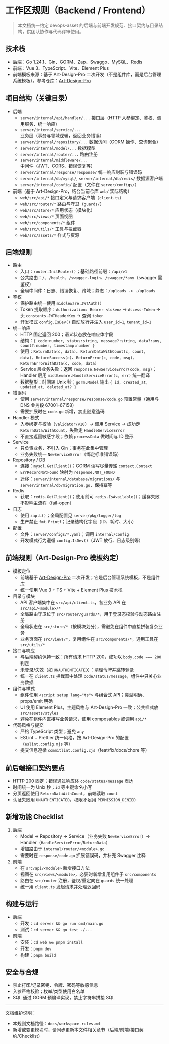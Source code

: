 # 工作区规则（Backend / Frontend）

> 本文档统一约定 devops-asset 的后端与前端开发规范、接口契约与目录结构，供团队协作与代码评审使用。

## 技术栈
- 后端：Go 1.24.1、Gin、GORM、Zap、Swaggo、MySQL、Redis
- 前端：Vue 3、TypeScript、Vite、Element Plus
- 前端模板来源：基于 Art-Design-Pro 二次开发（不是组件库，而是后台管理系统模板）。参考仓库：[Art-Design-Pro](https://github.com/Daymychen/art-design-pro)

## 项目结构（关键目录）
- 后端
  - `server/internal/api/handler/...` 接口层（HTTP 入参绑定、鉴权、调用服务、统一响应）
  - `server/internal/service/...` 业务层（事务与领域逻辑，返回业务错误）
  - `server/internal/repository/...` 数据访问（GORM 操作、查询聚合）
  - `server/internal/model/...` 数据模型
  - `server/internal/router/...` 路由注册
  - `server/internal/middleware/...` 中间件（JWT、CORS、错误恢复等）
  - `server/internal/response/response/` 统一响应封装与错误码
  - `server/internal/db/mysql/`, `server/internal/db/redis/` 数据源客户端
  - `server/internal/config/` 配置（文件在 `server/configs/`）
- 前端（基于 Art-Design-Pro，结合当前仓库 `web/` 实际结构）
  - `web/src/api/*` 接口定义与请求客户端（`client.ts`）
  - `web/src/router/*` 路由与守卫（`guards/`）
  - `web/src/store/*` 应用状态（模块化）
  - `web/src/views/*` 页面视图
  - `web/src/components/*` 组件
  - `web/src/utils/*` 工具与拦截器
  - `web/src/assets/*` 样式与资源

## 后端规则
- 路由
  - 入口：`router.InitRouter()`；基础路径前缀：`/api/v1`
  - 公共路由：`/`、`/health`、`/swagger-login`、`/swagger/*any`（swagger 需鉴权）
  - 全局中间件：日志、错误恢复、跨域；静态：`/uploads -> ./uploads`
- 鉴权
  - 保护路由统一使用 `middleware.JWTAuth()`
  - Token 提取顺序：`Authorization: Bearer <token>` → `Access-Token` → 头 `constants.JWTHeaderKey` → 查询 `token`
  - 开发模式 `config.IsDev()` 自动放行并注入 `user_id=1`, `tenant_id=1`
- 统一响应
  - HTTP 固定返回 200；语义状态放在响应体字段
  - 结构：`{ code:number, status:string, message?:string, data?:any, count?:number, timestamp:number }`
  - 使用：`ReturnData(c, data)`、`ReturnDataWithCount(c, count, data)`、`ReturnSuccess(c)`、`ReturnError(c, code, msg)`、`ReturnErrorWithData(c, code, data)`
  - Service 层业务失败：返回 `response.NewServiceError(code, msg)`；Handler 层用 `middleware.HandleServiceError(c, err)` 统一翻译
  - 数据整形：时间转 Unix 秒；`gorm.Model` 输出 `{ id, created_at, updated_at, deleted_at? }`
- 错误码
  - 使用 `server/internal/response/response/code.go` 预置常量（通用与 DNS 业务段 67001–67158）
  - 需要扩展时在 `code.go` 新增，禁止随意造码
- Handler 模式
  - 入参绑定与校验（`validator/v10`）→ 调用 Service → 成功走 `ReturnData/WithCount`，失败走 `HandleServiceError`
  - 不直接返回敏感字段；依赖 `processData` 做时间与 ID 整形
- Service
  - 只负责业务，不引入 Gin；事务在此集中管理
  - 业务失败统一 `NewServiceError`（绑定标准错误码）
- Repository / DB
  - 连接：`mysql.GetClient()`；GORM 读写尽量传递 `context.Context`
  - `ErrRecordNotFound` 映射为 `response.NOT_FOUND`
  - 迁移：`server/internal/database/migrations/` 与 `server/internal/db/migration.go`，保持幂等
- Redis
  - 获取：`redis.GetClient()`；使用前可 `redis.IsAvailable()`；缓存失败不影响主流程（fail-open）
- 日志
  - 使用 `zap.L()`；全局配置见 `server/pkg/logger/log`
  - 生产禁止 `fmt.Printf`；记录结构化字段（ID、耗时、大小）
- 配置
  - 文件：`server/configs/*.yaml`；调用 `internal/config`
  - 开发模式行为遵循 `config.IsDev()`（JWT 放行、日志级别等）

## 前端规则（Art-Design-Pro 模板约定）
- 模板定位
  - 前端基于 [Art-Design-Pro](https://github.com/Daymychen/art-design-pro) 二次开发；它是后台管理系统模板，不是组件库
  - 统一使用 Vue 3 + TS + Vite + Element Plus 技术栈
- 目录与模块
  - API 客户端集中在 `src/api/client.ts`，各业务 API 在 `src/api/<module>/*`
  - 全局路由守卫位于 `src/router/guards/*`，用于登录态校验与动态路由注册
  - 全局状态在 `src/store/*`（按模块划分），需避免在组件中直接拼装复杂业务
  - 业务页面在 `src/views/*`，复用组件在 `src/components/*`，通用工具在 `src/utils/*`
- 接口与响应
  - 与后端契约保持一致：所有请求 HTTP 200，成功以 `body.code === 200` 判定
  - 未登录/失效（如 `UNAUTHENTICATED`）：清理令牌并跳转登录
  - 统一在 `client.ts` 拦截器中处理 `code/status/message`，组件中只关心业务数据
- 组件与样式
  - 组件使用 `<script setup lang="ts">` 与组合式 API；类型明确、props/emit 明确
  - UI 使用 Element Plus，主题风格与 Art-Design-Pro 一致；公共样式放 `src/assets/styles`
  - 避免在组件内直接写业务请求，使用 composables 或调用 `api/*`
- 代码风格与提交
  - 严格 TypeScript 类型；避免 `any`
  - ESLint + Prettier 统一风格，按 Art-Design-Pro 的配置（`eslint.config.mjs` 等）
  - 提交信息遵循 `commitlint.config.cjs`（feat/fix/docs/chore 等）

## 前后端接口契约要点
- HTTP 200 固定；错误通过响应体 `code/status/message` 表达
- 时间统一为 Unix 秒；`id` 等主键命名小写
- 分页返回使用 `ReturnDataWithCount`，前端读取 `count`
- 认证失败用 `UNAUTHENTICATED`，权限不足用 `PERMISSION_DENIED`

## 新增功能 Checklist
1. 后端
   - Model → Repository → Service（业务失败 `NewServiceError`）→ Handler（`HandleServiceError`/`ReturnData`）
   - 增加路由于 `internal/router/<module>.go`
   - 需要时在 `response/code.go` 扩展错误码，并补充 Swagger 注释
2. 前端
   - 在 `src/api/<module>` 新增接口方法
   - 视图在 `src/views/<module>`，必要时新增复用组件于 `src/components`
   - 路由在 `src/router` 注册，鉴权/重定向在 `guards` 统一处理
   - 统一用 `client.ts` 发起请求并处理返回码

## 构建与运行
- 后端
  - 开发：`cd server && go run cmd/main.go`
  - 测试：`cd server && go test ./...`
- 前端
  - 安装：`cd web && pnpm install`
  - 开发：`pnpm dev`
  - 构建：`pnpm build`

## 安全与合规
- 禁止打印/记录密钥、令牌、密码等敏感信息
- 入参严格校验；枚举/类型使用白名单
- SQL 通过 GORM 预编译实现，禁止字符串拼接 SQL

---

文档维护说明：
- 本规则文档路径：`docs/workspace-rules.md`
- 新增或变更模块时，请同步更新本文件相关章节（后端/前端/接口契约/Checklist） 

